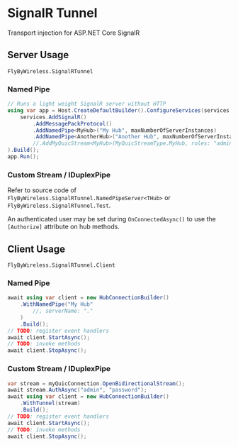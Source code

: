 # SignalR Tunnel
Transport injection for ASP.NET Core SignalR

## Server Usage
`FlyByWireless.SignalRTunnel`

### Named Pipe
```cs
// Runs a light weight SignalR server without HTTP
using var app = Host.CreateDefaultBuilder().ConfigureServices(services =>
    services.AddSignalR()
        .AddMessagePackProtocol()
        .AddNamedPipe<MyHub>("My Hub", maxNumberOfServerInstances)
        .AddNamedPipe<AnotherHub>("Another Hub", maxNumberOfServerInstances)
        //.AddMyQuicStream<MyHub>(MyQuicStreamType.MyHub, roles: "admins,managers")
).Build();
app.Run();
```
### Custom Stream / IDuplexPipe
Refer to source code of `FlyByWireless.SignalRTunnel.NamedPipeServer<THub>` or `FlyByWireless.SignalRTunnel.Test`.

An authenticated user may be set during `OnConnectedAsync()` to use the `[Authorize]` attribute on hub methods.

## Client Usage
`FlyByWireless.SignalRTunnel.Client`

### Named Pipe
```cs
await using var client = new HubConnectionBuilder()
    .WithNamedPipe("My Hub"
        //, serverName: "."
    )
    .Build();
// TODO: register event handlers
await client.StartAsync();
// TODO: invoke methods
await client.StopAsync();
```

### Custom Stream / IDuplexPipe
```cs
var stream = myQuicConnection.OpenBidirectionalStream();
await stream.AuthAsync("admin", "password");
await using var client = new HubConnectionBuilder()
    .WithTunnel(stream)
    .Build();
// TODO: register event handlers
await client.StartAsync();
// TODO: invoke methods
await client.StopAsync();
```